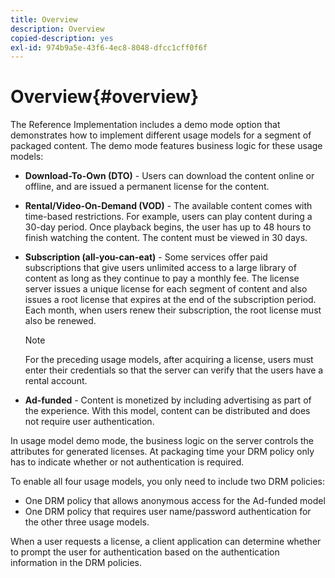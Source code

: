 ```yaml
---
title: Overview
description: Overview
copied-description: yes
exl-id: 974b9a5e-43f6-4ec8-8048-dfcc1cff0f6f
---
```

# Overview{#overview}

The Reference Implementation includes a demo mode option that demonstrates how to implement different usage models for a segment of packaged content. The demo mode features business logic for these usage models:

* **Download-To-Own (DTO)** - Users can download the content online or offline, and are issued a permanent license for the content. 
* **Rental/Video-On-Demand (VOD)** - The available content comes with time-based restrictions. For example, users can play content during a 30-day period. Once playback begins, the user has up to 48 hours to finish watching the content. The content must be viewed in 30 days. 
* **Subscription (all-you-can-eat)** - Some services offer paid subscriptions that give users unlimited access to a large library of content as long as they continue to pay a monthly fee. The license server issues a unique license for each segment of content and also issues a root license that expires at the end of the subscription period. Each month, when users renew their subscription, the root license must also be renewed. 

  >[!NOTE]
  >
  >For the preceding usage models, after acquiring a license, users must enter their credentials so that the server can verify that the users have a rental account.

* **Ad-funded** - Content is monetized by including advertising as part of the experience. With this model, content can be distributed and does not require user authentication.

In usage model demo mode, the business logic on the server controls the attributes for generated licenses. At packaging time your DRM policy only has to indicate whether or not authentication is required.

To enable all four usage models, you only need to include two DRM policies:

* One DRM policy that allows anonymous access for the Ad-funded model 
* One DRM policy that requires user name/password authentication for the other three usage models.

When a user requests a license, a client application can determine whether to prompt the user for authentication based on the authentication information in the DRM policies.
